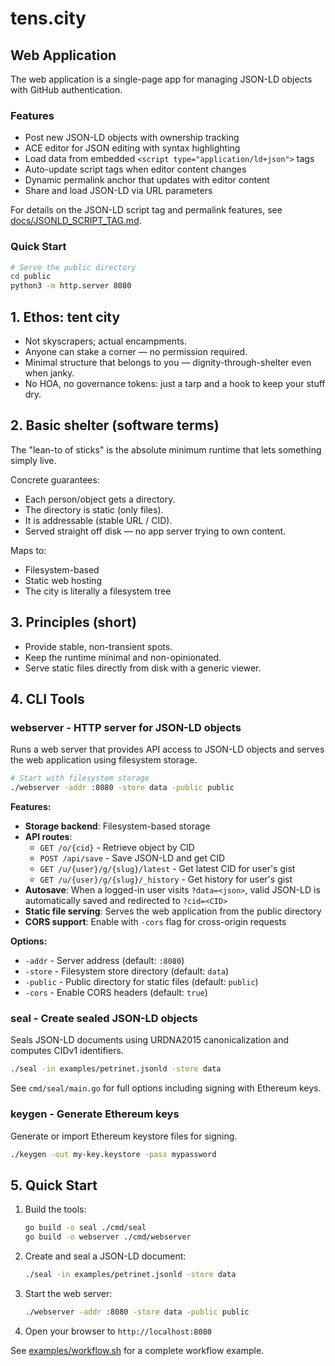 # tens.city 

## Web Application

The web application is a single-page app for managing JSON-LD objects with GitHub authentication.

### Features
- Post new JSON-LD objects with ownership tracking
- ACE editor for JSON editing with syntax highlighting
- Load data from embedded `<script type="application/ld+json">` tags
- Auto-update script tags when editor content changes
- Dynamic permalink anchor that updates with editor content
- Share and load JSON-LD via URL parameters

For details on the JSON-LD script tag and permalink features, see [docs/JSONLD_SCRIPT_TAG.md](docs/JSONLD_SCRIPT_TAG.md).

### Quick Start
```bash
# Serve the public directory
cd public
python3 -m http.server 8080
```

## 1. Ethos: tent city
- Not skyscrapers; actual encampments.
- Anyone can stake a corner — no permission required.
- Minimal structure that belongs to you — dignity-through-shelter even when janky.
- No HOA, no governance tokens: just a tarp and a hook to keep your stuff dry.

## 2. Basic shelter (software terms)
The "lean-to of sticks" is the absolute minimum runtime that lets something simply live.

Concrete guarantees:
- Each person/object gets a directory.
- The directory is static (only files).
- It is addressable (stable URL / CID).
- Served straight off disk — no app server trying to own content.

Maps to:
- Filesystem-based
- Static web hosting
- The city is literally a filesystem tree

## 3. Principles (short)
- Provide stable, non-transient spots.
- Keep the runtime minimal and non-opinionated.
- Serve static files directly from disk with a generic viewer.

## 4. CLI Tools

### webserver - HTTP server for JSON-LD objects
Runs a web server that provides API access to JSON-LD objects and serves the web application using filesystem storage.

```bash
# Start with filesystem storage
./webserver -addr :8080 -store data -public public
```

**Features:**
- **Storage backend**: Filesystem-based storage
- **API routes**:
  - `GET /o/{cid}` - Retrieve object by CID
  - `POST /api/save` - Save JSON-LD and get CID
  - `GET /u/{user}/g/{slug}/latest` - Get latest CID for user's gist
  - `GET /u/{user}/g/{slug}/_history` - Get history for user's gist
- **Autosave**: When a logged-in user visits `?data=<json>`, valid JSON-LD is automatically saved and redirected to `?cid=<CID>`
- **Static file serving**: Serves the web application from the public directory
- **CORS support**: Enable with `-cors` flag for cross-origin requests

**Options:**
- `-addr` - Server address (default: `:8080`)
- `-store` - Filesystem store directory (default: `data`)
- `-public` - Public directory for static files (default: `public`)
- `-cors` - Enable CORS headers (default: `true`)

### seal - Create sealed JSON-LD objects
Seals JSON-LD documents using URDNA2015 canonicalization and computes CIDv1 identifiers.

```bash
./seal -in examples/petrinet.jsonld -store data
```

See `cmd/seal/main.go` for full options including signing with Ethereum keys.

### keygen - Generate Ethereum keys
Generate or import Ethereum keystore files for signing.

```bash
./keygen -out my-key.keystore -pass mypassword
```

## 5. Quick Start

1. Build the tools:
   ```bash
   go build -o seal ./cmd/seal
   go build -o webserver ./cmd/webserver
   ```

2. Create and seal a JSON-LD document:
   ```bash
   ./seal -in examples/petrinet.jsonld -store data
   ```

3. Start the web server:
   ```bash
   ./webserver -addr :8080 -store data -public public
   ```

4. Open your browser to `http://localhost:8080`

See [examples/workflow.sh](examples/workflow.sh) for a complete workflow example.
